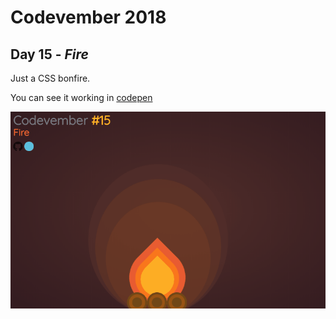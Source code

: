 # Codevember 2018

## Day 15 - *Fire*

Just a CSS bonfire.

You can see it working in [codepen](https://codepen.io/RominaMartin/full/KrqMVw/)

![](fire.gif)